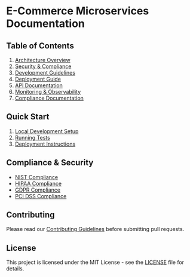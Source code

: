 # E-Commerce Microservices Documentation

## Table of Contents

1. [Architecture Overview](architecture/README.md)
2. [Security & Compliance](security/README.md)
3. [Development Guidelines](development/README.md)
4. [Deployment Guide](deployment/README.md)
5. [API Documentation](api/README.md)
6. [Monitoring & Observability](monitoring/README.md)
7. [Compliance Documentation](compliance/README.md)

## Quick Start

1. [Local Development Setup](development/local-setup.md)
2. [Running Tests](development/testing.md)
3. [Deployment Instructions](deployment/README.md)

## Compliance & Security

- [NIST Compliance](compliance/nist.md)
- [HIPAA Compliance](compliance/hipaa.md)
- [GDPR Compliance](compliance/gdpr.md)
- [PCI DSS Compliance](compliance/pci-dss.md)

## Contributing

Please read our [Contributing Guidelines](development/contributing.md) before submitting pull requests.

## License

This project is licensed under the MIT License - see the [LICENSE](LICENSE) file for details. 